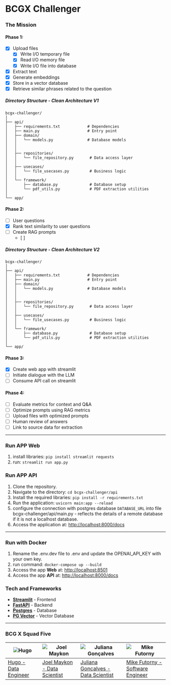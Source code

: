 # BCGX Challenger

### The Mission

#### **Phase 1:**
- [X] Upload files
  - [X] Write I/O temporary file
  - [X] Read I/O memory file
  - [X] Write I/O file into database
- [X] Extract text
- [X] Generate embeddings
- [X] Store in a vector database
- [X] Retrieve similar phrases related to the question

##### Directory Structure - Clean Architecture V1
```
bcgx-challenger/
│
├── api/
│   ├── requirements.txt            # Dependencies
│   ├── main.py                     # Entry point
│   ├── domain/
│   │   └── models.py               # Database models
│   │   
│   │
│   ├── repositories/
│   │   └── file_repository.py       # Data access layer
│   │
│   ├── usecases/
│   │   └── file_usecases.py         # Business logic
│   │
│   └── framework/
│       ├── database.py              # Database setup
│       └── pdf_utils.py             # PDF extraction utilities
│
└── app/
```


#### **Phase 2:**
- [ ] User questions
- [X] Rank text similarity to user questions
- [ ] Create RAG prompts
  - [ ] 

##### Directory Structure - Clean Architecture V2
```
bcgx-challenger/
│
├── api/
│   ├── requirements.txt            # Dependencies
│   ├── main.py                     # Entry point
│   ├── domain/
│   │   └── models.py               # Database models
│   │   
│   │
│   ├── repositories/
│   │   └── file_repository.py       # Data access layer
│   │
│   ├── usecases/
│   │   └── file_usecases.py         # Business logic
│   │
│   └── framework/
│       ├── database.py              # Database setup
│       └── pdf_utils.py             # PDF extraction utilities
│
└── app/
```

#### **Phase 3:**
- [X] Create web app with streamlit
- [ ] Initiate dialogue with the LLM
- [ ] Consume API call on streamlit

#### **Phase 4:**
- [ ] Evaluate metrics for context and Q&A
- [ ] Optimize prompts using RAG metrics
- [ ] Upload files with optimized prompts
- [ ] Human review of answers
- [ ] Link to source data for extraction

---
### Run APP Web
1. install libraries: `pip install streamlit requests`
2. run: `streamlit run app.py`

### Run APP API
1. Clone the repository.
2. Navigate to the directory: `cd bcgx-challenger/api`
3. Install the required libraries: `pip install -r requirements.txt`
4. Run the application: `uvicorn main:app --reload`
5. configure the connection with postgres database `DATABASE_URL` into file bcgx-challenger/api/main.py - reflects the details of a remote database if it is not a localhost database.
6. Access the application at: [http://localhost:8000/docs](http://localhost:8000/docs)

---

### Run with Docker
1. Rename the .env.dev file to .env and update the OPENAI_API_KEY with your own key.
2. run command: `docker-compose up --build`
3. Access the app **Web** at: [http://localhost:8501](http://localhost:8501/)
4. Access the app **API** at: [http://localhost:8000/docs](http://localhost:8000/docs)

### Tech and Frameworks
- **[Streamlit](https://streamlit.io/generative-ai)** - Frontend
- **[FastAPI](https://fastapi.tiangolo.com/)** - Backend
- **[Postgres](https://www.postgresql.org/)** - Database
- **[PG Vector](https://github.com/pgvector/pgvector)** - Vector Database

---

### BCG X Squad Five

| ![Hugo](https://github.com/hucodelab.png) | ![Joel Maykon](https://github.com/joelmaykon94.png) | ![Juliana Gonçalves](https://github.com/jungoncalves.png) | ![Mike Futorny](https://github.com/MikeFutorny.png) |
|--------------------------------------------|------------------------------------------------------|------------------------------------------------------------|-------------------------------------------------------|
| [Hugo - Data Engineer](https://github.com/hucodelab) | [Joel Maykon - Data Scientist](https://github.com/joelmaykon94) | [Juliana Gonçalves - Data Scientist](https://github.com/jungoncalves) | [Mike Futorny - Software Engineer](https://github.com/MikeFutorny) |
